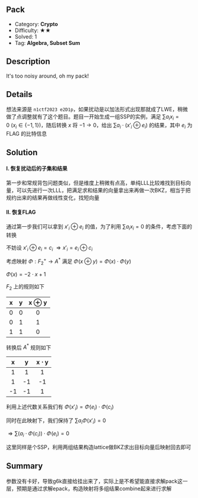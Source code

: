## Pack

+ Category: **Crypto**
+ Difficulty: ★★
+ Solved: 1
+ Tag: **Algebra, Subset Sum**

## Description

It's too noisy around, oh my pack!

## Details

想法来源是 `n1ctf2023 e2D1p`，如果扰动是以加法形式出现那就成了LWE，稍微做了点调整就有了这个题目。题目一开始生成一组SSP的实例，满足 $\sum a_ix_i=0\ (x_i\in \{-1,1\})$，随后转换 $x$ 将 $-1\rightarrow0$，给出 $\sum a_i\cdot(x'_i\oplus e_i)$ 的结果，其中 $e_i$ 为 FLAG 的比特信息

## Solution

#### I. 恢复扰动后的子集和结果

第一步和常规背包问题类似，但是维度上稍微有点高，单纯LLL比较难找到目标向量，可以先进行一次LLL，把满足求和结果的向量拿出来再做一次BKZ，相当于把规约出来的结果再做线性变化，找短向量

#### II. 恢复FLAG

通过第一步我们可以拿到 $x'_i\oplus e_i$ 的值，为了利用 $\sum a_ix_i=0$ 的条件，考虑下面的转换

不妨设 $x'_i\oplus e_i=c_i\ \Rightarrow x'_i=e_i\oplus c_i$

考虑映射 $\Phi:F_2^+\rightarrow A^*$ 满足 $\Phi(x\oplus y)=\Phi(x)\cdot \Phi(y)$

$\Phi(x)=-2\cdot x+1$

$F_2$ 上的规则如下

|  x   |  y   | x $\oplus$ y |
| :--: | :--: | :--------: |
|  0   |  0   |     0      |
|  0   |  1   |     1      |
|  1   |  1   |     0      |

转换后 $A^*$ 规则如下

|  x   |  y   | x $\cdot$ y |
| :--: | :--: | :-------: |
|  1   |  1   |     1     |
|  1   |  -1  |    -1     |
|  -1  |  -1  |     1     |

利用上述代数关系我们有 $\Phi(x'_i)=\Phi(e_i)\cdot \Phi(c_i)$

同时在此映射下，我们保持了 $\sum a_i\Phi(x'_i)=0$

$\Rightarrow \sum (a_i\cdot \Phi(c_i))\cdot \Phi(e_i)=0$

这里同样是个SSP，利用两组结果构造lattice做BKZ求出目标向量后映射回去即可

## Summary

参数没有卡好，导致g6k直接给挂出来了，实际上是不希望能直接求解pack这一层，预期是通过求解epack，构造映射将多组结果combine起来进行求解
